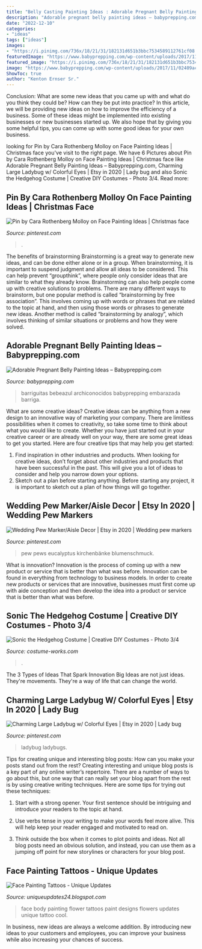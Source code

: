 ```yaml
---
title: "Belly Casting Painting Ideas : Adorable Pregnant Belly Painting Ideas – Babyprepping.com"
description: "Adorable pregnant belly painting ideas – babyprepping.com"
date: "2022-12-10"
categories:
- "ideas"
tags: ["ideas"]
images:
- "https://i.pinimg.com/736x/18/21/31/182131d651b3bbc7534589112761cf08.jpg"
featuredImage: "https://www.babyprepping.com/wp-content/uploads/2017/11/02409ac29213aad2fff659f65ce0f4d5.jpg"
featured_image: "https://i.pinimg.com/736x/18/21/31/182131d651b3bbc7534589112761cf08.jpg"
image: "https://www.babyprepping.com/wp-content/uploads/2017/11/02409ac29213aad2fff659f65ce0f4d5.jpg"
ShowToc: true
author: "Kenton Ernser Sr."
---
```



Conclusion: What are some new ideas that you came up with and what do you think they could be? How can they be put into practice?
In this article, we will be providing new ideas on how to improve the efficiency of a business. Some of these ideas might be implemented into existing businesses or new businesses started up. We also hope that by giving you some helpful tips, you can come up with some good ideas for your own business.

	

		
looking for Pin by Cara Rothenberg Molloy on Face Painting Ideas | Christmas face you've visit to the right page. We have 6 Pictures about Pin by Cara Rothenberg Molloy on Face Painting Ideas | Christmas face like Adorable Pregnant Belly Painting Ideas – Babyprepping.com, Charming Large Ladybug w/ Colorful Eyes | Etsy in 2020 | Lady bug and also Sonic the Hedgehog Costume | Creative DIY Costumes - Photo 3/4. Read more:
		
    
## Pin By Cara Rothenberg Molloy On Face Painting Ideas | Christmas Face

<img loading=lazy src="https://i.pinimg.com/736x/97/32/1a/97321a0e56de369b3dba015e5b49544c.jpg" onerror="this.onerror=null;this.src='https://tse4.mm.bing.net/th?id=OIP.zvHWYwwucFG2HOqv6BX2pwHaIg&amp;pid=15.1';" alt="Pin by Cara Rothenberg Molloy on Face Painting Ideas | Christmas face">

_Source: pinterest.com_

>. 

	

The benefits of brainstorming
Brainstorming is a great way to generate new ideas, and can be done either alone or in a group. When brainstorming, it is important to suspend judgment and allow all ideas to be considered. This can help prevent “groupthink”, where people only consider ideas that are similar to what they already know. Brainstorming can also help people come up with creative solutions to problems.
There are many different ways to brainstorm, but one popular method is called “brainstorming by free association”. This involves coming up with words or phrases that are related to the topic at hand, and then using those words or phrases to generate new ideas. Another method is called “brainstorming by analogy”, which involves thinking of similar situations or problems and how they were solved.

    
## Adorable Pregnant Belly Painting Ideas – Babyprepping.com

<img loading=lazy src="https://www.babyprepping.com/wp-content/uploads/2017/11/02409ac29213aad2fff659f65ce0f4d5.jpg" onerror="this.onerror=null;this.src='https://tse1.mm.bing.net/th?id=OIP.sgKx2IO1Q538LWZE2pE2RwHaLj&amp;pid=15.1';" alt="Adorable Pregnant Belly Painting Ideas – Babyprepping.com">

_Source: babyprepping.com_

>barriguitas bebeazul archiconocidos babyprepping embarazada barriga. 

	

What are some creative ideas?
Creative ideas can be anything from a new design to an innovative way of marketing your company. There are limitless possibilities when it comes to creativity, so take some time to think about what you would like to create. Whether you have just started out in your creative career or are already well on your way, there are some great ideas to get you started. Here are four creative tips that may help you get started: 
1. Find inspiration in other industries and products. When looking for creative ideas, don’t forget about other industries and products that have been successful in the past. This will give you a lot of ideas to consider and help you narrow down your options. 
2. Sketch out a plan before starting anything. Before starting any project, it is important to sketch out a plan of how things will go together.

    
## Wedding Pew Marker/Aisle Decor | Etsy In 2020 | Wedding Pew Markers

<img loading=lazy src="https://i.pinimg.com/736x/f3/ff/80/f3ff80ca5b176b119c76f3e05adb349d.jpg" onerror="this.onerror=null;this.src='https://tse2.mm.bing.net/th?id=OIP.duN3VDtg-NCgxR_oH0HM-gHaL3&amp;pid=15.1';" alt="Wedding Pew Marker/Aisle Decor | Etsy in 2020 | Wedding pew markers">

_Source: pinterest.com_

>pew pews eucalyptus kirchenbänke blumenschmuck. 

	

What is innovation?
Innovation is the process of coming up with a new product or service that is better than what was before. Innovation can be found in everything from technology to business models. In order to create new products or services that are innovative, businesses must first come up with aide conception and then develop the idea into a product or service that is better than what was before.

    
## Sonic The Hedgehog Costume | Creative DIY Costumes - Photo 3/4

<img loading=lazy src="https://photos.costume-works.com/full/sonic_the_hedgehog24.jpg" onerror="this.onerror=null;this.src='https://tse4.mm.bing.net/th?id=OIP.2-fonXY1RqiPOkV4D7tPtgHaJ3&amp;pid=15.1';" alt="Sonic the Hedgehog Costume | Creative DIY Costumes - Photo 3/4">

_Source: costume-works.com_

>. 

	

The 3 Types of Ideas That Spark Innovation
Big Ideas are not just ideas. They're movements. They're a way of life that can change the world.

    
## Charming Large Ladybug W/ Colorful Eyes | Etsy In 2020 | Lady Bug

<img loading=lazy src="https://i.pinimg.com/736x/18/21/31/182131d651b3bbc7534589112761cf08.jpg" onerror="this.onerror=null;this.src='https://tse4.mm.bing.net/th?id=OIP.IIyh97fNfOwWPlOuzDiWCwHaHs&amp;pid=15.1';" alt="Charming Large Ladybug w/ Colorful Eyes | Etsy in 2020 | Lady bug">

_Source: pinterest.com_

>ladybug ladybugs. 

	

Tips for creating unique and interesting blog posts: How can you make your posts stand out from the rest?
Creating interesting and unique blog posts is a key part of any online writer’s repertoire. There are a number of ways to go about this, but one way that can really set your blog apart from the rest is by using creative writing techniques. Here are some tips for trying out these techniques:
1. Start with a strong opener. Your first sentence should be intriguing and introduce your readers to the topic at hand.

2. Use verbs tense in your writing to make your words feel more alive. This will help keep your reader engaged and motivated to read on.

3. Think outside the box when it comes to plot points and ideas. Not all blog posts need an obvious solution, and instead, you can use them as a jumping off point for new storylines or characters for your blog post.


    
## Face Painting Tattoos - Unique Updates

<img loading=lazy src="http://1.bp.blogspot.com/-VXKfuPLA8fI/UGWt2L8qAQI/AAAAAAAAHuY/fSK6_CyNTnc/s1600/flowers-1.jpg" onerror="this.onerror=null;this.src='https://tse4.mm.bing.net/th?id=OIP.LoJ8wI--1881g2gjnY0OEwHaJc&amp;pid=15.1';" alt="Face Painting Tattoos - Unique Updates">

_Source: uniqueupdates24.blogspot.com_

>face body painting flower tattoos paint designs flowers updates unique tattoo cool. 

	

In business, new ideas are always a welcome addition. By introducing new ideas to your customers and employees, you can improve your business while also increasing your chances of success.

